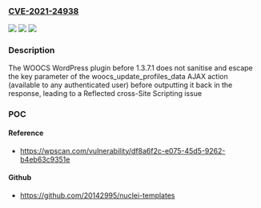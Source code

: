 ### [CVE-2021-24938](https://cve.mitre.org/cgi-bin/cvename.cgi?name=CVE-2021-24938)
![](https://img.shields.io/static/v1?label=Product&message=WOOCS%20%E2%80%93%20Currency%20Switcher%20for%20WooCommerce.%20Professional%20and%20Free%20multi%20currency%20plugin%20%E2%80%93%20Pay%20in%20selected%20currency&color=blue)
![](https://img.shields.io/static/v1?label=Version&message=1.3.7.1%3C%201.3.7.1%20&color=brighgreen)
![](https://img.shields.io/static/v1?label=Vulnerability&message=CWE-79%20Cross-site%20Scripting%20(XSS)&color=brighgreen)

### Description

The WOOCS WordPress plugin before 1.3.7.1 does not sanitise and escape the key parameter of the woocs_update_profiles_data AJAX action (available to any authenticated user) before outputting it back in the response, leading to a Reflected cross-Site Scripting issue

### POC

#### Reference
- https://wpscan.com/vulnerability/df8a6f2c-e075-45d5-9262-b4eb63c9351e

#### Github
- https://github.com/20142995/nuclei-templates

